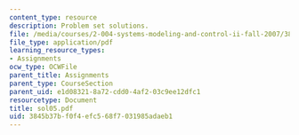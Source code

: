 ```yaml
---
content_type: resource
description: Problem set solutions.
file: /media/courses/2-004-systems-modeling-and-control-ii-fall-2007/3845b37bf0f4efc568f7031985adaeb1_sol05.pdf
file_type: application/pdf
learning_resource_types:
- Assignments
ocw_type: OCWFile
parent_title: Assignments
parent_type: CourseSection
parent_uid: e1d08321-8a72-cdd0-4af2-03c9ee12dfc1
resourcetype: Document
title: sol05.pdf
uid: 3845b37b-f0f4-efc5-68f7-031985adaeb1
---
```

